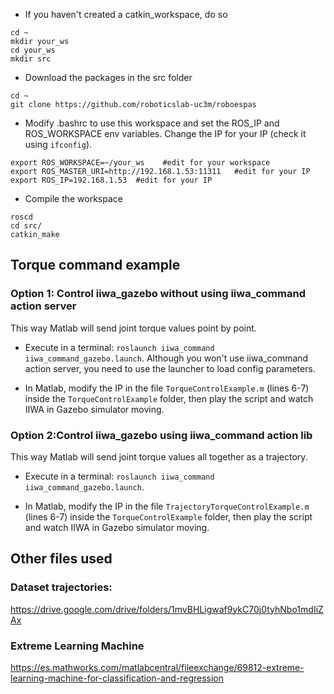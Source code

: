 - If you haven't created a catkin_workspace, do so
```
cd ~
mkdir your_ws
cd your_ws
mkdir src
```
- Download the packages in the src folder
```
cd ~
git clone https://github.com/roboticslab-uc3m/roboespas
```

- Modify .bashrc to use this workspace and set the ROS_IP and ROS_WORKSPACE env variables. Change the IP for your IP (check it using ```ifconfig```).
```
export ROS_WORKSPACE=~/your_ws    #edit for your workspace
export ROS_MASTER_URI=http://192.168.1.53:11311   #edit for your IP
export ROS_IP=192.168.1.53  #edit for your IP
```
- Compile the workspace
```
roscd
cd src/
catkin_make
```
## Torque command example
### Option 1: Control iiwa_gazebo without using iiwa_command action server
This way Matlab will send joint torque values point by point.
- Execute in a terminal: ```roslaunch iiwa_command iiwa_command_gazebo.launch```. Although you won't use iiwa_command action server, you need to use the launcher to load config parameters.

- In Matlab, modify the IP in the file ```TorqueControlExample.m``` (lines 6-7) inside the ```TorqueControlExample``` folder, then play the script and watch IIWA in Gazebo simulator moving.

### Option 2:Control iiwa_gazebo using iiwa_command action lib
This way Matlab will send joint torque values all together as a trajectory.
- Execute in a terminal: ```roslaunch iiwa_command iiwa_command_gazebo.launch```.

- In Matlab, modify the IP in the file ```TrajectoryTorqueControlExample.m``` (lines 6-7) inside the ```TorqueControlExample``` folder, then play the script and watch IIWA in Gazebo simulator moving.


## Other files used
### Dataset trajectories:
https://drive.google.com/drive/folders/1mvBHLigwaf9ykC70j0tyhNbo1mdIiZAx

### Extreme Learning Machine
https://es.mathworks.com/matlabcentral/fileexchange/69812-extreme-learning-machine-for-classification-and-regression
